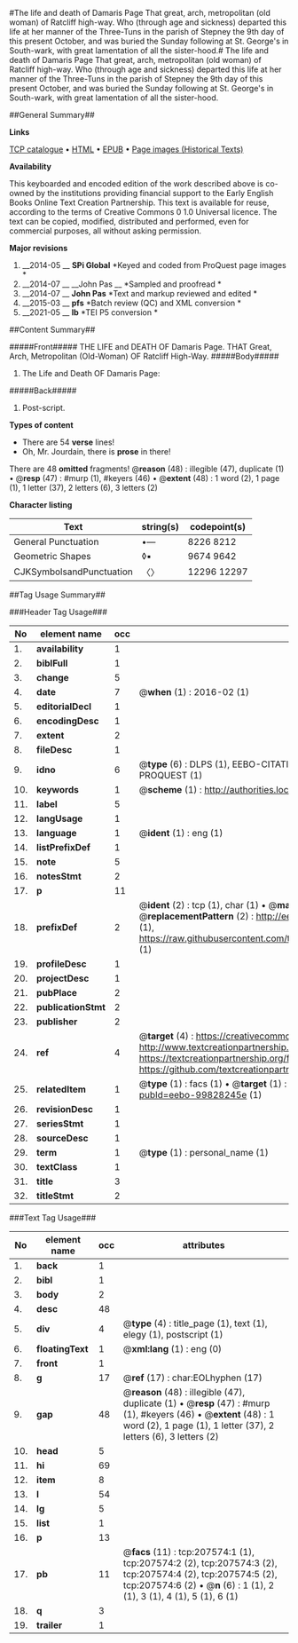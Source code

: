 #The life and death of Damaris Page That great, arch, metropolitan (old woman) of Ratcliff high-way. Who (through age and sickness) departed this life at her manner of the Three-Tuns in the parish of Stepney the 9th day of this present October, and was buried the Sunday following at St. George's in South-wark, with great lamentation of all the sister-hood.#
The life and death of Damaris Page That great, arch, metropolitan (old woman) of Ratcliff high-way. Who (through age and sickness) departed this life at her manner of the Three-Tuns in the parish of Stepney the 9th day of this present October, and was buried the Sunday following at St. George's in South-wark, with great lamentation of all the sister-hood.

##General Summary##

**Links**

[TCP catalogue](http://www.ota.ox.ac.uk/tcp/)  • 
[HTML](http://tei.it.ox.ac.uk/tcp/Texts-HTML/free/B25/B25966.html)  • 
[EPUB](http://tei.it.ox.ac.uk/tcp/Texts-EPUB/free/B25/B25966.epub) • 
[Page images (Historical Texts)](https://historicaltexts.jisc.ac.uk/eebo-99828245e)

**Availability**

This keyboarded and encoded edition of the work described above is co-owned by the
    institutions providing financial support to the Early English Books Online Text Creation
    Partnership. This text is available for reuse, according to the terms of  Creative Commons 0 1.0 Universal
    licence. The text can be copied, modified, distributed and performed, even for commercial
    purposes, all without asking permission.

**Major revisions**

1. __2014-05 __ __SPi Global__ *Keyed and coded from ProQuest page images *
1. __2014-07 __ __John Pas __ *Sampled and proofread *
1. __2014-07 __ __John Pas__ *Text and markup reviewed and edited *
1. __2015-03 __ __pfs__ *Batch review (QC) and XML conversion *
1. __2021-05 __ __lb__ *TEI P5 conversion *

##Content Summary##

#####Front#####
THE LIFE and DEATH OF Damaris Page. THAT Great, Arch, Metropolitan (Old-Woman) OF Ratcliff High-Way.
#####Body#####

1. The Life and Death OF Damaris Page:

#####Back#####

1. Post-script.

**Types of content**

  * There are 54 **verse** lines!
  * Oh, Mr. Jourdain, there is **prose** in there!

There are 48 **omitted** fragments! 
 @__reason__ (48) : illegible (47), duplicate (1)  •  @__resp__ (47) : #murp (1), #keyers (46)  •  @__extent__ (48) : 1 word (2), 1 page (1), 1 letter (37), 2 letters (6), 3 letters (2)

**Character listing**


|Text|string(s)|codepoint(s)|
|---|---|---|
|General Punctuation|•—|8226 8212|
|Geometric Shapes|◊▪|9674 9642|
|CJKSymbolsandPunctuation|〈〉|12296 12297|

##Tag Usage Summary##

###Header Tag Usage###

|No|element name|occ|attributes|
|---|---|---|---|
|1.|__availability__|1||
|2.|__biblFull__|1||
|3.|__change__|5||
|4.|__date__|7| @__when__ (1) : 2016-02 (1)|
|5.|__editorialDecl__|1||
|6.|__encodingDesc__|1||
|7.|__extent__|2||
|8.|__fileDesc__|1||
|9.|__idno__|6| @__type__ (6) : DLPS (1), EEBO-CITATION (1), VID (1), EEBO-PROQUEST (1), STC (1), PROQUEST (1)|
|10.|__keywords__|1| @__scheme__ (1) : http://authorities.loc.gov/ (1)|
|11.|__label__|5||
|12.|__langUsage__|1||
|13.|__language__|1| @__ident__ (1) : eng (1)|
|14.|__listPrefixDef__|1||
|15.|__note__|5||
|16.|__notesStmt__|2||
|17.|__p__|11||
|18.|__prefixDef__|2| @__ident__ (2) : tcp (1), char (1)  •  @__matchPattern__ (2) : ([0-9\-]+):([0-9IVX]+) (1), (.+) (1)  •  @__replacementPattern__ (2) : http://eebo.chadwyck.com/downloadtiff?vid=$1&page=$2 (1), https://raw.githubusercontent.com/textcreationpartnership/Texts/master/tcpchars.xml#$1 (1)|
|19.|__profileDesc__|1||
|20.|__projectDesc__|1||
|21.|__pubPlace__|2||
|22.|__publicationStmt__|2||
|23.|__publisher__|2||
|24.|__ref__|4| @__target__ (4) : https://creativecommons.org/publicdomain/zero/1.0/ (1), http://www.textcreationpartnership.org/docs/. (1), https://textcreationpartnership.org/faq/#faq05 (1), https://github.com/textcreationpartnership (1)|
|25.|__relatedItem__|1| @__type__ (1) : facs (1)  •  @__target__ (1) : https://data.historicaltexts.jisc.ac.uk/view?pubId=eebo-99828245e (1)|
|26.|__revisionDesc__|1||
|27.|__seriesStmt__|1||
|28.|__sourceDesc__|1||
|29.|__term__|1| @__type__ (1) : personal_name (1)|
|30.|__textClass__|1||
|31.|__title__|3||
|32.|__titleStmt__|2||


###Text Tag Usage###

|No|element name|occ|attributes|
|---|---|---|---|
|1.|__back__|1||
|2.|__bibl__|1||
|3.|__body__|2||
|4.|__desc__|48||
|5.|__div__|4| @__type__ (4) : title_page (1), text (1), elegy (1), postscript (1)|
|6.|__floatingText__|1| @__xml:lang__ (1) : eng (0)|
|7.|__front__|1||
|8.|__g__|17| @__ref__ (17) : char:EOLhyphen (17)|
|9.|__gap__|48| @__reason__ (48) : illegible (47), duplicate (1)  •  @__resp__ (47) : #murp (1), #keyers (46)  •  @__extent__ (48) : 1 word (2), 1 page (1), 1 letter (37), 2 letters (6), 3 letters (2)|
|10.|__head__|5||
|11.|__hi__|69||
|12.|__item__|8||
|13.|__l__|54||
|14.|__lg__|5||
|15.|__list__|1||
|16.|__p__|13||
|17.|__pb__|11| @__facs__ (11) : tcp:207574:1 (1), tcp:207574:2 (2), tcp:207574:3 (2), tcp:207574:4 (2), tcp:207574:5 (2), tcp:207574:6 (2)  •  @__n__ (6) : 1 (1), 2 (1), 3 (1), 4 (1), 5 (1), 6 (1)|
|18.|__q__|3||
|19.|__trailer__|1||
